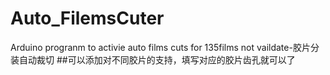# Auto_FilemsCuter
Arduino progranm to activie auto films cuts for 135films  not vaildate-胶片分装自动裁切
##可以添加对不同胶片的支持，填写对应的胶片齿孔就可以了

